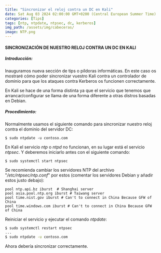 ```yaml
---
title: "Sincronizar el reloj contra un DC en Kali"
date: Sat Aug 03 2024 02:00:00 GMT+0200 (Central European Summer Time)
categories: [Tips]
tags: [ntp, ntpdate, ntpsec, dc, kerberos]
img_path: /assets/img/cabeceras/
image: NTP.png
---
```


#### SINCRONIZACIÓN DE NUESTRO RELOJ CONTRA UN DC EN KALI

##### Introducción:

Inauguramos nueva sección de tips o píldoras informáticas. En este caso os mostraré cómo poder sincronizar vuestro Kali contra un controlador de dominio para que los ataques contra Kerberos os funcionen correctamente.

En Kali se hace de una forma distinta ya que el servicio que tenemos que arrancar/configurar se llama de una forma diferente a otras distros basadas en Debian.

##### Procedimiento:
Normalmente usamos el siguiente comando para sincronizar nuestro reloj contra el dominio del servidor DC:

```shell
$ sudo ntpdate -u contoso.com
```

En Kali el servicio _ntp_ o _ntpd_ no funcionan, en su lugar está el servicio _ntpsec_. Y deberemos iniciarlo antes con el siguiente comando:

```shell
$ sudo systemctl start ntpsec
```

Se recomienda cambiar los servidores NTP del archivo "_/etc/ntpsec/ntp.conf_" por estos (comentar los servidores Debian y añadir estos justo debajo):

```
pool ntp.api.bz iburst  # Shanghai server
pool asia.pool.ntp.org iburst # Taiwang server
pool time.nist.gov iburst # Can't to connect in China Because GFW of China
pool time.windows.com iburst # Can't to connect in China Because GFW of China
```

Reiniciar el servicio y ejecutar el comando _ntpdate_:

```bash
$ sudo systemctl restart ntpsec
...
$ sudo ntpdate -u contoso.com
```

Ahora debería sincronizar correctamente.

